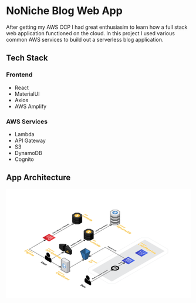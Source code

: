 # NoNiche Blog Web App

After getting my AWS CCP I had great enthusiasim to learn how a full stack
 web application functioned on the cloud. In this project I used various common
 AWS services to build out a serverless blog application.
 
 ## Tech Stack

 ### Frontend

- React
- MaterialUI
- Axios
- AWS Amplify

 ### AWS Services

- Lambda
- API Gateway
- S3
- DynamoDB
- Cognito

## App Architecture

<img src="./app_architecture.png" alt="App Architecture">
